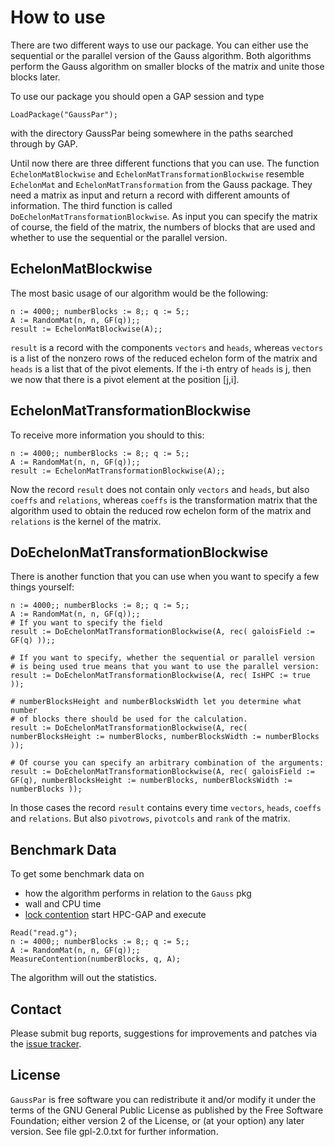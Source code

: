 # How to use

There are two different ways to use our package. You can either use the
sequential or the parallel version of the Gauss algorithm.
Both algorithms perform the Gauss algorithm on smaller blocks of the
matrix and unite those blocks later.

To use our package you should open a GAP session and type
```
LoadPackage("GaussPar");
```
with the directory GaussPar being somewhere in the paths searched through
by GAP.

Until now there are three different functions that you can use. The function `EchelonMatBlockwise` and `EchelonMatTransformationBlockwise` resemble `EchelonMat` and `EchelonMatTransformation` from the Gauss package. They need a matrix as input and return a record with different amounts of information.
The third function is called `DoEchelonMatTransformationBlockwise`. As input you can specify the matrix of course, the field of the matrix, the numbers of blocks that are used and whether to use the sequential or the parallel version.

## EchelonMatBlockwise

The most basic usage of our algorithm would be the following:
```
n := 4000;; numberBlocks := 8;; q := 5;;
A := RandomMat(n, n, GF(q));;
result := EchelonMatBlockwise(A);;
```

`result` is a record with the components `vectors` and `heads`, whereas `vectors` is a list of the nonzero rows of the reduced echelon form of the matrix and `heads` is a list that of the pivot elements. If the i-th entry of `heads` is j, then we now that there is a pivot element at the position [j,i].

## EchelonMatTransformationBlockwise

To receive more information you should to this:
```
n := 4000;; numberBlocks := 8;; q := 5;;
A := RandomMat(n, n, GF(q));;
result := EchelonMatTransformationBlockwise(A);;
```

Now the record `result` does not contain only `vectors` and `heads`, but also `coeffs` and `relations`, whereas `coeffs` is the transformation matrix that the algorithm used to obtain the reduced row echelon form of the matrix and `relations` is the kernel of the matrix.

## DoEchelonMatTransformationBlockwise

There is another function that you can use when you want to specify a few things yourself:
```
n := 4000;; numberBlocks := 8;; q := 5;;
A := RandomMat(n, n, GF(q));;
# If you want to specify the field
result := DoEchelonMatTransformationBlockwise(A, rec( galoisField := GF(q) ));;

# If you want to specify, whether the sequential or parallel version
# is being used true means that you want to use the parallel version:
result := DoEchelonMatTransformationBlockwise(A, rec( IsHPC := true ));

# numberBlocksHeight and numberBlocksWidth let you determine what number
# of blocks there should be used for the calculation.
result := DoEchelonMatTransformationBlockwise(A, rec( numberBlocksHeight := numberBlocks, numberBlocksWidth := numberBlocks ));

# Of course you can specify an arbitrary combination of the arguments:
result := DoEchelonMatTransformationBlockwise(A, rec( galoisField := GF(q), numberBlocksHeight := numberBlocks, numberBlocksWidth := numberBlocks ));
```

In those cases the record `result` contains every time `vectors`, `heads`, `coeffs` and `relations`. But also `pivotrows`, `pivotcols` and `rank` of the matrix.


## Benchmark Data

To get some benchmark data on
- how the algorithm performs in relation to the `Gauss` pkg
- wall and CPU time
- [lock contention](https://en.wikipedia.org/wiki/Lock_%28computer_science%29#Granularity)
start HPC-GAP and execute
```
Read("read.g");
n := 4000;; numberBlocks := 8;; q := 5;;
A := RandomMat(n, n, GF(q));;
MeasureContention(numberBlocks, q, A);
```

The algorithm will out the statistics.

## Contact

Please submit bug reports, suggestions for improvements and patches via
the [issue tracker](https://github.com/lbfm-rwth/GaussPar/issues).

## License

`GaussPar` is free software you can redistribute it and/or modify it
under the terms of the GNU General Public License as published by the Free
Software Foundation; either version 2 of the License, or (at your option) any
later version.
See file gpl-2.0.txt for further information.
